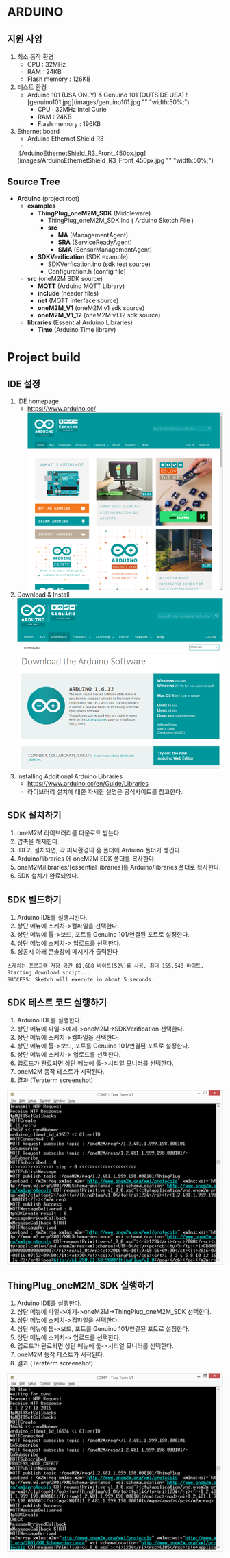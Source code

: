 ARDUINO
===

지원 사양
---
1. 최소 동작 환경
	* CPU : 32MHz
	* RAM : 24KB
	* Flash memory : 126KB
2. 테스트 환경
	+ Arduino 101 (USA ONLY) & Genuino 101 (OUTSIDE USA) ![genuino101.jpg](images/genuino101.jpg "" "width:50%;")
		+ CPU : 32MHz Intel Curie
		+ RAM : 24KB
		+ Flash memory : 196KB
3. Ethernet board
	+ Arduino Ethernet Shield R3 
	+ 
	![ArduinoEthernetShield_R3_Front_450px.jpg](images/ArduinoEthernetShield_R3_Front_450px.jpg "" "width:50%;")

Source Tree
---
+ __Arduino__ (project root)
	+ __examples__
		+ __ThingPlug_oneM2M_SDK__ (Middleware)
			+ ThingPlug_oneM2M_SDK.ino ( Arduino Sketch File )
			+ __src__
			  + __MA__ (ManagementAgent)
			  + __SRA__ (ServiceReadyAgent)
			  + __SMA__ (SensorManagementAgent)
		+ __SDKVerification__ (SDK example)
			+ SDKVerfication.ino (sdk test source)
			+ Configuration.h (config file)
	+ __src__ (oneM2M SDK source)
		+ __MQTT__ (Arduino MQTT Library)
		+ __include__ (header files)
		+ __net__ (MQTT interface source)
		+ __oneM2M_V1__ (oneM2M v1 sdk source)
		+ __oneM2M_V1_12__ (oneM2M v1.12 sdk source)
	+ __libraries__ (Essential Arduino Libraries)
		+ __Time__ (Arduino Time library)

Project build
===

IDE 설정
---
1. IDE homepage
	+ https://www.arduino.cc/
	![arduinocchomepage.png](images/arduinocchomepage.png)
2. Download & Install
	![arduinodownload.png](images/arduinodownload.png)
3. Installing Additional Arduino Libraries
    + https://www.arduino.cc/en/Guide/Libraries
    + 라이브러리 설치에 대한 자세한 설명은 공식사이트를 참고한다.

SDK 설치하기
---
1. oneM2M 라이브러리를 다운로드 받는다.
2. 압축을 해제한다.
3. IDE가 설치되면, 각 피씨환경의 홈 폴더에 Arduino 폴더가 생긴다.
4. Arduino/libraries 에 oneM2M SDK 폴더를 복사한다.
5. oneM2M/libraries/[essential libraries]를 Arduino/libraries 폴더로 복사한다.
6. SDK 설치가 완료되었다.

SDK 빌드하기
---
1. Arduino IDE를 실행시킨다.
2. 상단 메뉴에 스케치->컴파일을 선택한다.
3. 상단 메뉴에 툴->보드, 포트를 Genuino 101/연결된 포트로 설정한다.
4. 상단 메뉴에 스케치-> 업로드를 선택한다.
5. 성공시 아래 콘솔창에 메시지가 출력된다
```
스케치는 프로그램 저장 공간 81,688 바이트(52%)를 사용. 최대 155,648 바이트.
Starting download script...
SUCCESS: Sketch will execute in about 5 seconds.
```

SDK 테스트 코드 실행하기
---
1. Arduino IDE를 실행한다.
2. 상단 메뉴에 파일->예제->oneM2M->SDKVerification 선택한다.
3. 상단 메뉴에 스케치->컴파일을 선택한다.
4. 상단 메뉴에 툴->보드, 포트를 Genuino 101/연결된 포트로 설정한다.
5. 상단 메뉴에 스케치-> 업로드를 선택한다.
6. 업로드가 완료되면 상단 메뉴에 툴->시리얼 모니터를 선택한다.
7. oneM2M 동작 테스트가 시작된다.
8. 결과 (Teraterm screenshot)

![SDKTest.png](images/SDKTest.png)

ThingPlug_oneM2M_SDK 실행하기
---
1. Arduino IDE를 실행한다.
2. 상단 메뉴에 파일->예제->oneM2M->ThingPlug_oneM2M_SDK 선택한다.
3. 상단 메뉴에 스케치->컴파일을 선택한다.
4. 상단 메뉴에 툴->보드, 포트를 Genuino 101/연결된 포트로 설정한다.
5. 상단 메뉴에 스케치-> 업로드를 선택한다.
6. 업로드가 완료되면 상단 메뉴에 툴->시리얼 모니터를 선택한다.
7. oneM2M 동작 테스트가 시작된다.
8. 결과 (Teraterm screenshot)

![MATest.png](images/MATest.png)

